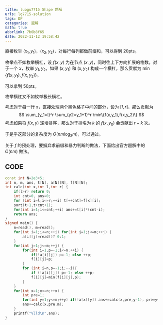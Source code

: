 ```yaml
---
title: luogu7715 Shape 题解
urls: lg7715-solution
tags: DP
categories: 题解
math: true
abbrlink: 7b6b8f65
date: 2022-11-12 19:58:42
---
```


直接枚举 $(x_1,y_1)$，$(x_2,y_2)$，对每行每列都做前缀和，可以得到 20pts。

<!--more-->

枚举点不如枚举横杠，设 $f(x,y)$ 为在节点 $(x,y)$，同时往上下方向扩展的格数。对于一个 $x$，枚举 $y_1,y_2$，如果 $(x,y_1)$ 和 $(x,y_2)$ 构成一个横杠，那么贡献为 $\min\{ f(x,y_1),f(x,y_2) \}$。

可以拿到 50pts。

枚举横杠又不如枚举极长横杠。

考虑对于每一行 $x$，直接处理两个黑色格子中间的部分，设为 $[l,r]$，那么贡献为
$$
\sum_{y_1=l}^r \sum_{y2=y_1+1}^r \min\{f(x,y_1),f(x,y_2)\}
$$
考虑如果将 $f(x,y)$ 递增排序，那么对于排名为 $k$ 的 $f(x,y_0)$ 会贡献出 $r-k$ 次。

于是乎这部分的复杂度为 $O(nm \log_2 m)$，可以通过。

关于 $f$ 的预处理，要摒弃求前缀和暴力判断的做法，下面给出官方题解中的 $O(nm)$ 做法。

## CODE

```cpp
const int N=2e3+5;
int n, m, ans, t[N], a[N][N], f[N][N];
int calc(int x,int l,int r) {
	if(l>r) return 0;
	int cnt=0, ans=0;
	for (int i=l;i<=r;++i) t[++cnt]=f[x][i];
	sort(t+1,t+cnt+1);
	for(int i=1;i<=cnt;++i) ans+=t[i]*(cnt-i);
	return ans;
}
signed main() {
	n=read(), m=read();
	for(int i=1;i<=n;++i) for(int j=1;j<=m;++j) {
		a[i][j]=read()? 0:1;
	}
	for(int j=1;j<=m;++j) {
		for(int i=1,p=-1;i<=n;++i) {
			if(!a[i][j]) p=-1; else ++p;
			f[i][j]=p;
		}
		for (int i=n,p=-1;i;--i){
			if (!a[i][j]) p=-1; else ++p;
			f[i][j]=min(f[i][j],p);
		}
	}
	for(int x=1;x<=n;++x) {
		int pre=1;
		for(int y=1;y<=m;++y) if(!a[x][y]) ans+=calc(x,pre,y-1), pre=y+1;
		ans+=calc(x,pre,m);
	}
	printf("%lld\n",ans);
}
```

